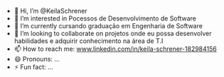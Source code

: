 - 👋 Hi, I’m @KeilaSchrener
- 👀 I’m interested in Pocessos de Desenvolvimento de Software
- 🌱 I’m currently cursando graduação em Engenharia de Software
- 💞️ I’m looking to collaborate on projetos onde eu possa desenvolver habilidades e adquirir conhecimento na área de T.I
- 📫 How to reach me:  www.linkedin.com/in/keila-schrener-182984156
- 😄 Pronouns: ...
- ⚡ Fun fact: ...

<!---
KeilaSchrener/KeilaSchrener is a ✨ special ✨ repository because its `README.md` (this file) appears on your GitHub profile.
You can click the Preview link to take a look at your changes.
--->
